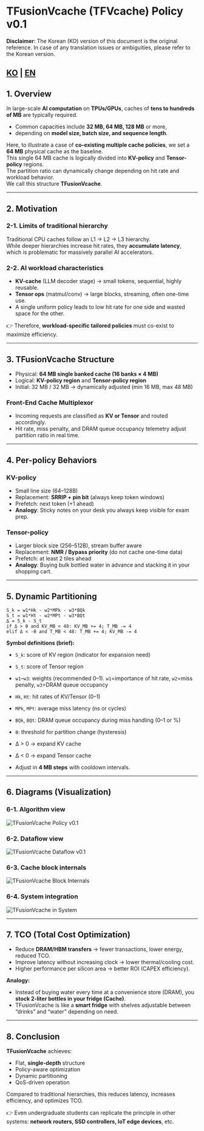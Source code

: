 # TFusionVcache (TFVcache) Policy v0.1

**Disclaimer**: The Korean (KO) version of this document is the original reference. In case of any translation issues or ambiguities, please refer to the Korean version.

[KO](TFusionVcache_v0.1.md) | [EN](TFusionVcache_v0.1_en.md)
---

## 1. Overview

In large-scale **AI computation** on **TPUs/GPUs**, caches of **tens to hundreds of MB** are typically required.  
- Common capacities include **32 MB, 64 MB, 128 MB** or more,  
- depending on **model size, batch size, and sequence length**.  

Here, to illustrate a case of **co-existing multiple cache policies**, we set a **64 MB** physical cache as the baseline.  
This single 64 MB cache is logically divided into **KV-policy** and **Tensor-policy** regions.  
The partition ratio can dynamically change depending on hit rate and workload behavior.  
We call this structure **TFusionVcache**.  

---

## 2. Motivation

### 2-1. Limits of traditional hierarchy
Traditional CPU caches follow an L1 → L2 → L3 hierarchy.  
While deeper hierarchies increase hit rates, they **accumulate latency**, which is problematic for massively parallel AI accelerators.  

### 2-2. AI workload characteristics
- **KV-cache** (LLM decoder stage) → small tokens, sequential, highly reusable.  
- **Tensor ops** (matmul/conv) → large blocks, streaming, often one-time use.  
- A single uniform policy leads to low hit rate for one side and wasted space for the other.  

👉 Therefore, **workload-specific tailored policies** must co-exist to maximize efficiency.  

---

## 3. TFusionVcache Structure

- Physical: **64 MB single banked cache (16 banks × 4 MB)**  
- Logical: **KV-policy region** and **Tensor-policy region**  
- Initial: 32 MB / 32 MB → dynamically adjusted (min 16 MB, max 48 MB)

### Front-End Cache Multiplexor
- Incoming requests are classified as **KV or Tensor** and routed accordingly.  
- Hit rate, miss penalty, and DRAM queue occupancy telemetry adjust partition ratio in real time.  

---

## 4. Per-policy Behaviors

### KV-policy
- Small line size (64–128B)  
- Replacement: **SRRIP + pin bit** (always keep token windows)  
- Prefetch: next token (+1 ahead)  
- **Analogy**: Sticky notes on your desk you always keep visible for exam prep.  

### Tensor-policy
- Larger block size (256–512B), stream buffer aware  
- Replacement: **NMR / Bypass priority** (do not cache one-time data)  
- Prefetch: at least 2 tiles ahead  
- **Analogy**: Buying bulk bottled water in advance and stacking it in your shopping cart.  

---

## 5. Dynamic Partitioning

```pseudo
S_k = w1*Hk - w2*MPk - w3*BQk
S_t = w1*Ht - w2*MPt - w3*BQt
Δ = S_k - S_t
if Δ > θ and KV_MB < 48: KV_MB += 4; T_MB -= 4
elif Δ < -θ and T_MB < 48: T_MB += 4; KV_MB -= 4
```

**Symbol definitions (brief):**
- `S_k`: score of KV region (indicator for expansion need)  
- `S_t`: score of Tensor region  
- `w1`–`w3`: weights (recommended 0–1). `w1`=importance of hit rate, `w2`=miss penalty, `w3`=DRAM queue occupancy  
- `Hk`, `Ht`: hit rates of KV/Tensor (0–1)  
- `MPk`, `MPt`: average miss latency (ns or cycles)  
- `BQk`, `BQt`: DRAM queue occupancy during miss handling (0–1 or %)  
- `θ`: threshold for partition change (hysteresis)  

- Δ > 0 → expand KV cache  
- Δ < 0 → expand Tensor cache  
- Adjust in **4 MB steps** with cooldown intervals.  

---

## 6. Diagrams (Visualization)

### 6-1. Algorithm view
![TFusionVcache Policy v0.1](diagrams/TFusionVcache_algorithm_v0_1.svg)

### 6-2. Dataflow view
![TFusionVcache Dataflow v0.1](diagrams/TFusionVcache_dataflow_v0_1.svg)

### 6-3. Cache block internals
![TFusionVcache Block Internals](diagrams/TFusionVcache_block_algo_v0_1.svg)

### 6-4. System integration
![TFusionVcache in System](diagrams/TFusionVcache_system_v0_1.svg)

---

## 7. TCO (Total Cost Optimization)

- Reduce **DRAM/HBM transfers** → fewer transactions, lower energy, reduced TCO.  
- Improve latency without increasing clock → lower thermal/cooling cost.  
- Higher performance per silicon area → better ROI (CAPEX efficiency).  

**Analogy:**  
- Instead of buying water every time at a convenience store (DRAM), you **stock 2-liter bottles in your fridge (Cache)**.  
- TFusionVcache is like a **smart fridge** with shelves adjustable between “drinks” and “water” depending on need.  

---

## 8. Conclusion

**TFusionVcache** achieves:  
- Flat, **single-depth** structure  
- Policy-aware optimization  
- Dynamic partitioning  
- QoS-driven operation  

Compared to traditional hierarchies, this reduces latency, increases efficiency, and optimizes TCO.  

👉 Even undergraduate students can replicate the principle in other systems: **network routers, SSD controllers, IoT edge devices**, etc.  
